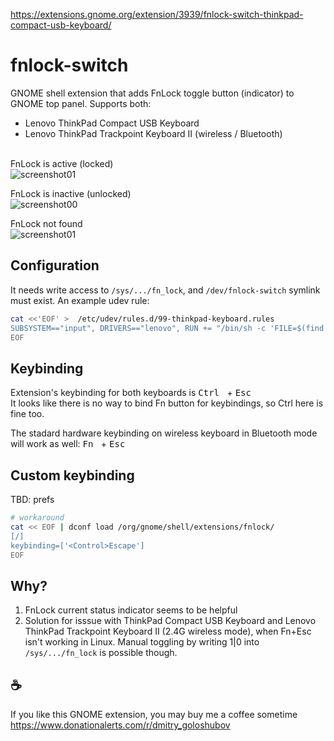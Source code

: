 https://extensions.gnome.org/extension/3939/fnlock-switch-thinkpad-compact-usb-keyboard/

# fnlock-switch
GNOME shell extension that adds FnLock toggle button (indicator) to GNOME top panel. Supports both:
* Lenovo ThinkPad Compact USB Keyboard
* Lenovo ThinkPad Trackpoint Keyboard II (wireless / Bluetooth)
  
\
FnLock is active (locked)\
![screenshot01](https://github.com/goloshubov/tp-comp-keyboard-fnlk-switch/blob/master/about/screenshots/locked.png)

FnLock is inactive (unlocked)\
![screenshot00](https://github.com/goloshubov/tp-comp-keyboard-fnlk-switch/blob/master/about/screenshots/unlocked.png)

FnLock not found\
![screenshot01](https://github.com/goloshubov/tp-comp-keyboard-fnlk-switch/blob/master/about/screenshots/none.png)

## Configuration
It needs write access to `/sys/.../fn_lock`, and `/dev/fnlock-switch` symlink must exist. An example udev rule:

```bash
cat <<'EOF' >  /etc/udev/rules.d/99-thinkpad-keyboard.rules
SUBSYSTEM=="input", DRIVERS=="lenovo", RUN += "/bin/sh -c 'FILE=$(find /sys/devices/ -name fn_lock 2>/dev/null); test -f $FILE && chown <CHANGE_USERNAME> $FILE && ln -f -s $FILE /dev/fnlock-switch'"
EOF
```
## Keybinding
Extension's keybinding for both keyboards is <kbd> Ctrl </kbd> + <kbd> Esc </kbd>\
It looks like there is no way to bind Fn button for keybindings, so Ctrl here is fine too.

The stadard hardware keybinding on wireless keyboard in Bluetooth mode will work as well: <kbd> Fn </kbd> + <kbd> Esc </kbd>

## Custom keybinding
TBD: prefs
```bash
# workaround
cat << EOF | dconf load /org/gnome/shell/extensions/fnlock/
[/]
keybinding=['<Control>Escape']
EOF
```
## Why?
1) FnLock current status indicator seems to be helpful
2) Solution for isssue with ThinkPad Compact USB Keyboard and Lenovo ThinkPad Trackpoint Keyboard II (2.4G wireless mode), when Fn+Esc isn't working in Linux.
   Manual toggling by writing 1|0 into `/sys/.../fn_lock` is possible though.

## ☕
If you like this GNOME extension, you may buy me a coffee sometime\
https://www.donationalerts.com/r/dmitry_goloshubov
